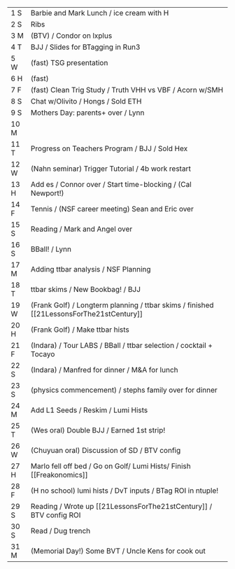 |      |                                                                                          |
| ---- | ---------------------------------------------------------------------------------------- |
| 1  S | Barbie and Mark Lunch / ice cream with H                                                 |
| 2  S | Ribs                                                                                     |
| 3  M | (BTV) / Condor on lxplus                                                                 |
| 4  T | BJJ / Slides for BTagging in Run3                                                        |
| 5  W | (fast) TSG presentation                                                                  |
| 6  H | (fast)                                                                                   |
| 7  F | (fast) Clean Trig Study / Truth VHH vs VBF / Acorn w/SMH                                 |
| 8  S | Chat w/Olivito / Hongs / Sold ETH                                                        |
| 9  S | Mothers Day: parents+ over / Lynn                                                        |
| 10 M |                                                                                          |
| 11 T | Progress on Teachers Program / BJJ / Sold Hex                                            |
| 12 W | (Nahn seminar) Trigger Tutorial / 4b work restart                                        |
| 13 H | Add es / Connor over / Start time-blocking / (Cal Newport!)                              |
| 14 F | Tennis / (NSF career meeting) Sean and Eric over                                         |
| 15 S | Reading / Mark and Angel over                                                            |
| 16 S | BBall! / Lynn                                                                            |
| 17 M | Adding ttbar analysis / NSF Planning                                                     |
| 18 T | ttbar skims / New Bookbag! / BJJ                                                         |
| 19 W | (Frank Golf) / Longterm planning / ttbar skims / finished [[21LessonsForThe21stCentury]] |
| 20 H | (Frank Golf) / Make ttbar hists                                                          |
| 21 F | (Indara) / Tour LABS / BBall / ttbar selection / cocktail + Tocayo                       |
| 22 S | (Indara) / Manfred for dinner / M&A for lunch                                            |
| 23 S | (physics commencement) / stephs family over for dinner                                   |
| 24 M | Add L1 Seeds / Reskim / Lumi Hists                                                       |
| 25 T | (Wes oral) Double BJJ / Earned 1st strip!                                                |
| 26 W | (Chuyuan oral) Discussion of SD / BTV config                                             |
| 27 H | Marlo fell off bed / Go on Golf/ Lumi Hists/ Finish [[Freakonomics]]                     |
| 28 F | (H no school) lumi hists / DvT inputs / BTag ROI in ntuple!                                                                                         |
| 29 S | Reading / Wrote up [[21LessonsForThe21stCentury]] / BTV config ROI                                                                                         |
| 30 S | Read / Dug trench                                                                                          |
| 31 M | (Memorial Day!) Some BVT / Uncle Kens for cook out                                                                                         |









